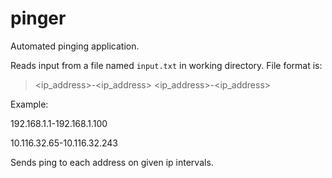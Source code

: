 # pinger
Automated pinging application.

Reads input from a file named `input.txt` in working directory. File format is:

> <ip_address>-<ip_address>
> <ip_address>-<ip_address>

Example:

192.168.1.1-192.168.1.100

10.116.32.65-10.116.32.243

Sends ping to each address on given ip intervals.
